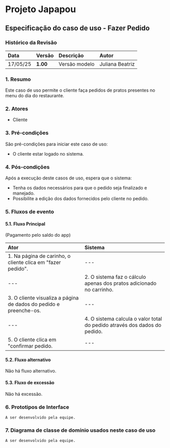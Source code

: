 # Projeto Japapou

## Especificação do caso de uso - Fazer Pedido

### Histórico da Revisão

| Data       | Versão   | Descrição     | Autor           |
| :--------- | :------- | :------------ | :-------------- |
| 17/05/25 | **1.00** | Versão modelo | Juliana Beatriz |

### 1. Resumo

Este caso de uso permite o cliente faça pedidos de pratos presentes no menu do dia do restaurante.

### 2. Atores

-   Cliente

### 3. Pré-condições

São pré-condições para iniciar este caso de uso:

-   O cliente estar logado no sistema.

### 4. Pós-condições

Após a execução deste casos de uso, espera que o sistema:

-   Tenha os dados necessários para que o pedido seja finalizado e manejado.
-   Possibilite a edição dos dados fornecidos pelo cliente no pedido.

### 5. Fluxos de evento

#### 5.1. Fluxo Principal
(Pagamento pelo saldo do app)

| Ator | Sistema |
|:-------|:------- |
| 1. Na página de carinho, o cliente clica em "fazer pedido". | --- |
| --- | 2. O sistema faz o cálculo apenas dos pratos adicionado no carrinho. |
| 3. O cliente visualiza a página de dados do pedido e preenche-os. | --- |
| --- | 4. O sistema calcula o valor total do pedido através dos dados do pedido. |
| 5. O cliente clica em "confirmar pedido. | --- |

#### 5.2. Fluxo alternativo
Não há fluxo alternativo.

#### 5.3. Fluxo de excessão 
Não há excessão.

### 6. Prototipos de Interface

`A ser desenvolvido pela equipe.`

### 7. Diagrama de classe de domínio usados neste caso de uso

`A ser desenvolvido pela equipe.`
